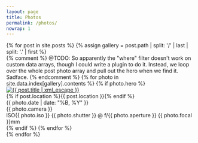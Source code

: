 ```yaml
---
layout: page
title: Photos
permalink: /photos/
nowrap: 1
---
```


<div class="index">
  <section id="gallery" class="gallery">
    {% for post in site.posts %}
      {% assign gallery = post.path | split: '/' | last | split: '.' | first %}
      <div id="{{ gallery }}" class="photo {% if forloop.first %}current{% endif %}">
        {% comment %}
          @TODO: So apparently the "where" filter doesn't work on custom data
          arrays, though I could write a plugin to do it. Instead, we loop over
          the whole post photo array and pull out the hero when we find it. Sadface.
        {% endcomment %}
        {% for photo in site.data.index[gallery].contents %}
          {% if photo.hero %}
            <a href="#">
              <img src="/photo/medium/{{ gallery }}/{{ photo.filename }}" alt="{{ post.title | xml_escape }}" title="{{ post.title | xml_escape }}" />
            </a>
            <div class="meta">
              <div class="meta-column">
                {% if post.location %}{{ post.location }}{% endif %} <br>
                {{ photo.date | date: "%B, %Y" }}
              </div>
              <div class="meta-column">
                {{ photo.camera }} <!-- with {{ photo.lens }} --> <br>
                ISO{{ photo.iso }} {{ photo.shutter }} @ f/{{ photo.aperture }} {{ photo.focal }}mm
                <!-- <h2><a href="{{ post.url | prepend: site.baseurl }}">{{ post.title }}</a></h2> -->
              </div>
            </div>
          {% endif %}
        {% endfor %}
      </div>
    {% endfor %}
  </section>
</div>
